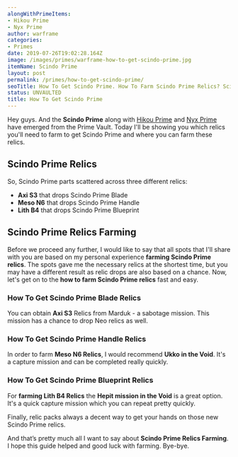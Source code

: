 ```yaml
---
alongWithPrimeItems:
- Hikou Prime
- Nyx Prime
author: warframe
categories:
- Primes
date: 2019-07-26T19:02:28.164Z
image: /images/primes/warframe-how-to-get-scindo-prime.jpg
itemName: Scindo Prime
layout: post
permalink: /primes/how-to-get-scindo-prime/
seoTitle: How To Get Scindo Prime. How To Farm Scindo Prime Relics? Scindo Prime Unvaulted!
status: UNVAULTED
title: How To Get Scindo Prime
---
```

<p>Hey guys. And the <strong>Scindo Prime</strong> along with <a href="/primes/how-to-get-hikou-prime/" title="How To Get Hikou Prime">Hikou Prime</a> and <a href="/primes/how-to-get-nyx-prime/" title="How To Get Nyx Prime">Nyx Prime</a> have emerged from the Prime Vault. Today I'll be showing you which relics you'll need to farm to get Scindo Prime and where you can farm these relics.</p><!--more--> <h2>Scindo Prime Relics</h2> <p>So, Scindo Prime parts scattered across three different relics:</p> <ul>  <li> <b>Axi S3</b> that drops Scindo Prime Blade </li>  <li> <b>Meso N6</b> that drops Scindo Prime Handle </li>  <li> <b>Lith B4</b> that drops Scindo Prime Blueprint </li>  </ul> <h2>Scindo Prime Relics Farming</h2> <p>Before we proceed any further, I would like to say that all spots that I'll share with you are based on my personal experience <strong>farming Scindo Prime relics</strong>. The spots gave me the necessary relics at the shortest time, but you may have a different result as relic drops are also based on a chance. Now, let's get on to the <strong>how to farm Scindo Prime relics</strong> fast and easy.</p>  <h3>How To Get Scindo Prime Blade Relics</h3>     <p>You can obtain <b>Axi S3</b> Relics from Marduk - a sabotage mission. This mission has a chance to drop Neo relics as well.</p>     <h3>How To Get Scindo Prime Handle Relics</h3>     <p>In order to farm <b>Meso N6 Relics</b>, I would recommend <b>Ukko in the Void</b>. It's a capture mission and can be completed really quickly.</p>     <h3>How To Get Scindo Prime Blueprint Relics</h3>     <p>For <strong>farming Lith B4 Relics</strong> the <b>Hepit mission in the Void</b> is a great option. It's a quick capture mission which you can repeat pretty quickly.</p>     <p>Finally, relic packs always a decent way to get your hands on those new Scindo Prime relics.</p> <p>And that’s pretty much all I want to say about <strong>Scindo Prime Relics Farming</strong>. I hope this guide helped and good luck with farming. Bye-bye.</p>